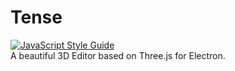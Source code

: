 # Tense
[![JavaScript Style Guide](https://img.shields.io/badge/code_style-standard-brightgreen.svg)](https://standardjs.com) </br>
A beautiful 3D Editor based on Three.js for Electron.
